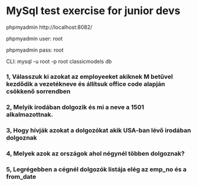 # MySql test exercise for junior devs

phpmyadmin
http://localhost:8082/

phpmyadmin user:
root

phpmyadmin pass:
root

CLI:
mysql -u root -p root
classicmodels db

### 1, Válasszuk ki azokat az employeeket akiknek M betűvel kezdődik a vezetékneve és állítsuk office code alapján csökkenő sorrendben
### 2, Melyik irodában dolgozik és mi a neve a 1501 alkalmazottnak.
### 3, Hogy hívják azokat a dolgozókat akik USA-ban lévő irodában dolgoznak
### 4, Melyek azok az országok ahol négynél többen dolgoznak?
### 5, Legrégebben a cégnél dolgozók listája elég az emp_no és a from_date
